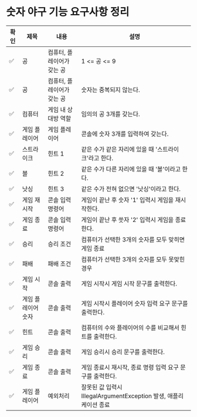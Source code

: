 # 숫자 야구 기능 요구사항 정리

| 확인  | 제목      | 내용              | 설명                                               |
|-----|---------|-----------------|--------------------------------------------------|
|  ✅  | 공       | 컴퓨터, 플레이어가 갖는 공 | 1 <= 공 <= 9                                      |
|  ✅  | 공       | 컴퓨터, 플레이어가 갖는 공 | 숫자는 중복되지 않는다.                                    |
|  ✅  | 컴퓨터     | 게임 내 상대방 역할     | 임의의 공 3개를 갖는다.                                   |
|  ✅  | 게임 플레이어 | 게임 플레이어         | 콘솔에 숫자 3개를 입력하여 갖는다.                             |
|  ✅  | 스트라이크   | 힌트 1            | 같은 수가 같은 자리에 있을 때 '스트라이크'라고 한다.                  |
|  ✅  | 볼       | 힌트 2            | 같은 수가 다른 자리에 있을 때 '볼'이라고 한다.                     |
|  ✅  | 낫싱      | 힌트 3            | 같은 수가 전혀 없으면 '낫싱'이라고 한다.                         |
|  ✅  | 게임 재시작  | 콘솔 입력 명령어       | 게임이 끝난 후 숫자 '1' 입력시 게임을 재시작한다.                   |
|  ✅  | 게임 종료   | 콘솔 입력 명령어       | 게임이 끝난 후 쑷자 '2' 입력시 게임을 종료한다.                    |
|  ✅  | 승리      | 승리 조건           | 컴퓨터가 선택한 3개의 숫자를 모두 맞히면 게임 종료                    |
|  ✅  | 패배      | 패배 조건           | 컴퓨터가 선택한 3개의 숫자를 모두 못맞힌 경우                       |
|  ✅  | 게임 시작   | 콘솔 출력           | 게임 시작시 게임 시작 문구를 출력한다.                           |
|  ✅  | 게임 플레이어 숫자 | 콘솔 출력           | 게임 시작시 플레이어 숫자 입력 요구 문구를 출력한다.                   |
|  ✅  | 힌트      | 콘솔 출력           | 컴퓨터의 수와 플레이어의 수를 비교해서 힌트를 출력한다.                  |
|  ✅  | 게임 승리   | 콘솔 출력           | 게임 승리시 승리 문구를 출력한다.                              |
|  ✅  | 게임 종료   | 콘솔 출력           | 게임 종료시 재시작, 종료 명령 입력 요구 문구를 출력한다.                |
|  ✅  | 게임 플레이어 | 예외처리            | 잘못된 값 입력시 IllegalArgumentException 발생, 애플리케이션 종료 |
